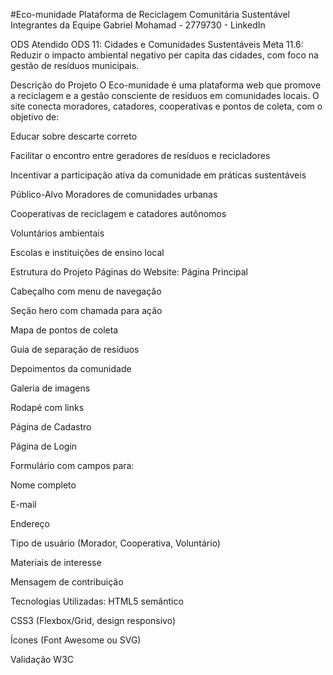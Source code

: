 #Eco-munidade 
Plataforma de Reciclagem Comunitária Sustentável
Integrantes da Equipe
Gabriel Mohamad - 2779730 - LinkedIn

ODS Atendido
ODS 11: Cidades e Comunidades Sustentáveis
Meta 11.6: Reduzir o impacto ambiental negativo per capita das cidades, com foco na gestão de resíduos municipais.

Descrição do Projeto
O Eco-munidade é uma plataforma web que promove a reciclagem e a gestão consciente de resíduos em comunidades locais. O site conecta moradores, catadores, cooperativas e pontos de coleta, com o objetivo de:

Educar sobre descarte correto

Facilitar o encontro entre geradores de resíduos e recicladores

Incentivar a participação ativa da comunidade em práticas sustentáveis

Público-Alvo
Moradores de comunidades urbanas

Cooperativas de reciclagem e catadores autônomos

Voluntários ambientais

Escolas e instituições de ensino local

Estrutura do Projeto
Páginas do Website:
Página Principal

Cabeçalho com menu de navegação

Seção hero com chamada para ação

Mapa de pontos de coleta

Guia de separação de resíduos

Depoimentos da comunidade

Galeria de imagens

Rodapé com links

Página de Cadastro

Página de Login

Formulário com campos para:

Nome completo

E-mail

Endereço

Tipo de usuário (Morador, Cooperativa, Voluntário)

Materiais de interesse

Mensagem de contribuição

Tecnologias Utilizadas:
HTML5 semântico

CSS3 (Flexbox/Grid, design responsivo)

Ícones (Font Awesome ou SVG)

Validação W3C
